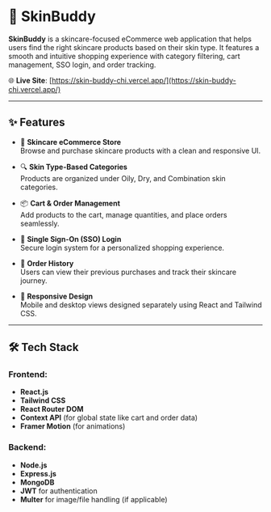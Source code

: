 # 🧴 SkinBuddy

**SkinBuddy** is a skincare-focused eCommerce web application that helps users find the right skincare products based on their skin type. It features a smooth and intuitive shopping experience with category filtering, cart management, SSO login, and order tracking.

🌐 **Live Site**: [https://skin-buddy-chi.vercel.app/](https://skin-buddy-chi.vercel.app/)

---

## ✨ Features

- 🛒 **Skincare eCommerce Store**  
  Browse and purchase skincare products with a clean and responsive UI.

- 🔍 **Skin Type-Based Categories**  
  Products are organized under Oily, Dry, and Combination skin categories.

- 📦 **Cart & Order Management**  
  Add products to the cart, manage quantities, and place orders seamlessly.

- 🔐 **Single Sign-On (SSO) Login**  
  Secure login system for a personalized shopping experience.

- 📜 **Order History**  
  Users can view their previous purchases and track their skincare journey.

- 📱 **Responsive Design**  
  Mobile and desktop views designed separately using React and Tailwind CSS.

---

## 🛠️ Tech Stack

### Frontend:
- **React.js**
- **Tailwind CSS**
- **React Router DOM**
- **Context API** (for global state like cart and order data)
- **Framer Motion** (for animations)

### Backend:
- **Node.js**
- **Express.js**
- **MongoDB**
- **JWT** for authentication
- **Multer** for image/file handling (if applicable)






